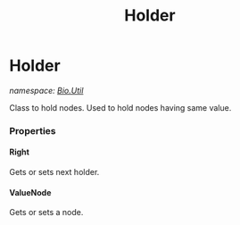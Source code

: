 ﻿---
title: Holder
---

# Holder
_namespace: [Bio.Util](N-Bio.Util.html)_

Class to hold nodes.
 Used to hold nodes having same value.



### Properties

#### Right
Gets or sets next holder.
#### ValueNode
Gets or sets a node.

